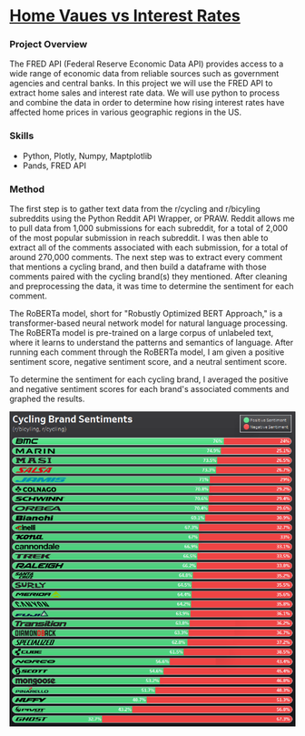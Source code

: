 # [Home Vaues vs Interest Rates](https://github.com/jonbig/Data_Science_Portfolio/blob/main/data_analysis_projects/voter_turnout_model/final_2019_denver_model.ipynb)

### **Project Overview**

The FRED API (Federal Reserve Economic Data API) provides access to a wide range of economic data from reliable sources such as government agencies and central banks. In this project we will use the FRED API to extract home sales and interest rate data. We will use python to process and combine the data in order to determine how rising interest rates have affected home prices in various geographic regions in the US. 

### Skills

- Python, Plotly, Numpy, Maptplotlib
- Pands, FRED API



### Method

The first step is to gather text data from the r/cycling and r/bicyling subreddits using the Python Reddit API Wrapper, or PRAW. Reddit allows me to pull data from 1,000 submissions for each subreddit, for a total of 2,000 of the most popular submission in reach subreddit. I was then able to extract all of the comments associated with each submission, for a total of around 270,000 comments. The next step was to extract every comment that mentions a cycling brand, and then build a dataframe with those comments paired with the cycling brand(s) they mentioned. After cleaning and preprocessing the data, it was time to determine the sentiment for each comment. 

The RoBERTa model, short for "Robustly Optimized BERT Approach," is a transformer-based neural network model for natural language processing. The RoBERTa model is pre-trained on a large corpus of unlabeled text, where it learns to understand the patterns and semantics of language. After running each comment through the RoBERTa model, I am given a positive sentiment score, negative sentiment score, and a neutral sentiment score.

To determine the sentiment for each cycling brand, I averaged the positive and negative sentiment scores for each brand's associated comments and graphed the results.

![dist_loc](https://github.com/jonbig/Data_Science_Portfolio/blob/main/data_analysis_projects/cycling_brand_sentiment/cycling_brands_chart.PNG)

